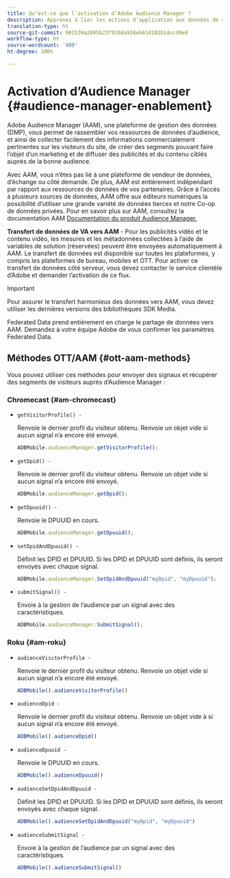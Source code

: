 ```yaml
---
title: Qu’est-ce que l’activation d’Adobe Audience Manager ?
description: Apprenez à lier les actions d’application aux données de suivi multimédia sans avoir besoin de règles de traitement supplémentaires ni de variables personnalisées.
translation-type: ht
source-git-commit: 901539a2095b23f9108a934eb61d182b14ccd9e8
workflow-type: ht
source-wordcount: '409'
ht-degree: 100%

---
```



# Activation d’Audience Manager {#audience-manager-enablement}

Adobe Audience Manager (AAM), une plateforme de gestion des données (DMP), vous permet de rassembler vos ressources de données d’audience, et ainsi de collecter facilement des informations commercialement pertinentes sur les visiteurs du site, de créer des segments pouvant faire l’objet d’un marketing et de diffuser des publicités et du contenu ciblés auprès de la bonne audience.

Avec AAM, vous n’êtes pas lié à une plateforme de vendeur de données, d’échange ou côté demande. De plus, AAM est entièrement indépendant par rapport aux ressources de données de vos partenaires. Grâce à l’accès à plusieurs sources de données, AAM offre aux éditeurs numériques la possibilité d’utiliser une grande variété de données tierces et notre Co-op de données privées. Pour en savoir plus sur AAM, consultez la documentation AAM [Documentation du produit Audience Manager.](https://docs.adobe.com/content/help/fr-FR/audience-manager/user-guide/aam-home.html)

**Transfert de données de VA vers AAM** - Pour les publicités vidéo et le contenu vidéo, les mesures et les métadonnées collectées à l’aide de variables de solution (réservées) peuvent être envoyées automatiquement à AAM. Le transfert de données est disponible sur toutes les plateformes, y compris les plateformes de bureau, mobiles et OTT. Pour activer ce transfert de données côté serveur, vous devez contacter le service clientèle d’Adobe et demander l’activation de ce flux.

>[!IMPORTANT]
>
>Pour assurer le transfert harmonieux des données vers AAM, vous devez utiliser les dernières versions des bibliothèques SDK Media.

Federated Data prend entièrement en charge le partage de données vers AAM. Demandez à votre équipe Adobe de vous confirmer les paramètres Federated Data.

## Méthodes OTT/AAM {#ott-aam-methods}

Vous pouvez utiliser ces méthodes pour envoyer des signaux et récupérer des segments de visiteurs auprès d’Audience Manager :

### Chromecast {#am-chromecast}

* `getVisitorProfile() -`

   Renvoie le dernier profil du visiteur obtenu. Renvoie un objet vide si aucun signal n’a encore été envoyé.

   ```js
   ADBMobile.audienceManager.getVisitorProfile();
   ```

* `getDpid() -`

   Renvoie le dernier profil du visiteur obtenu. Renvoie un objet vide si aucun signal n’a encore été envoyé.

   ```js
   ADBMobile.audienceManager.getDpid();
   ```

* `getDpuuid() -`

   Renvoie le DPUUID en cours.

   ```js
   ADBMobile.audienceManager.getDpuuid();
   ```

* `setDpidAndDpuuid() -`

   Définit les DPID et DPUUID. Si les DPID et DPUUID sont définis, ils seront envoyés avec chaque signal.

   ```js
   ADBMobile.audienceManager.SetDpidAndDpuuid("myDpid", "myDpuuid");
   ```

* `submitSignal() -`

   Envoie à la gestion de l’audience par un signal avec des caractéristiques.

   ```js
   ADBMobile.audienceManager.SubmitSignal();
   ```

### Roku {#am-roku}

* `audienceVisitorProfile -`

   Renvoie le dernier profil du visiteur obtenu. Renvoie un objet vide si aucun signal n’a encore été envoyé.

   ```js
   ADBMobile().audienceVisitorProfile()
   ```

* `audienceDpid -`

   Renvoie le dernier profil du visiteur obtenu. Renvoie un objet vide à si aucun signal n’a encore été envoyé.

   ```js
   ADBMobile().audienceDpid()
   ```

* `audienceDpuuid -`

   Renvoie le DPUUID en cours.

   ```js
   ADBMobile().audienceDpuuid()
   ```

* `audienceSetDpidAndDpuuid -`

   Définit les DPID et DPUUID. Si les DPID et DPUUID sont définis, ils seront envoyés avec chaque signal.

   ```js
   ADBMobile().audienceSetDpidAndDpuuid("myDpid", "myDpuuid")
   ```

* `audienceSubmitSignal -`

   Envoie à la gestion de l’audience par un signal avec des caractéristiques.

   ```js
   ADBMobile().audienceSubmitSignal()
   ```
